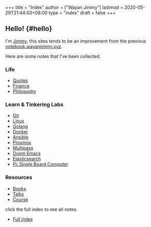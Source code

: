 +++
title = "Index"
author = ["Wayan Jimmy"]
lastmod = 2020-05-29T21:44:03+08:00
type = "index"
draft = false
+++

## Hello! {#hello}

I'm [Jimmy](https://wayanjimmy.xyz/), this sites tends to be an improvement from the previous [notebook.wayanjimmy.xyz](http://notebook.wayanjimmy.xyz/).

Here are some notes that I've been collected.

### Life

- [Quotes](/notes/20210121152626-quotes/)
- [Finance](/notes/20210425134255-finance/)
- [Philosophy](/notes/20210131181150-philosophy/)

### Learn & Tinkering Labs

- [Git](/notes/20210217134705-git/)
- [Linux](/notes/20210502110347-linux/)
- [Golang](/notes/20201205165502-golang/)
- [Docker](/notes/20210518095808-docker/)
- [Ansible](/notes/20210807084603-ansible/)
- [Proxmox](/notes/20210509131657-proxmox/)
- [Multipass](/notes/20210228151250-multipass/)
- [Doom Emacs](/notes/20201208184126-doom_emacs/)
- [Elasticsearch](/notes/20201221151118-elasticsearch/)
- [Pi: Single Board Computer](/notes/20210420122611-pi_single_board_computer/)

### Resources

- [Books](/notes/20210504100738-books/)
- [Talks](/notes/20210511121448-talks/)
- [Course](/notes/20210818115002-course/)

click the full index to see all notes.

- [Full index](/notes/)

